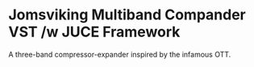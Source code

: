# Jomsviking Multiband Compander VST /w JUCE Framework

A three-band compressor-expander inspired by the infamous OTT.